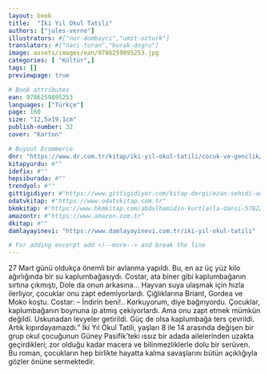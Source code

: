 ```yaml
---
layout: book
title:  "İki Yıl Okul Tatili"
authors: ["jules-verne"]
illustrators: #["nur-dombayci","umit-ozturk"]
translators: #["naci-turan","burak-dogru"]
image: assets/images/ean/9786259895253.jpg
categories: [ "Kültür",]
tags: []
previewpage: true

# Book attributes
ean: 9786259895253
languages: ["Türkçe"]
page: 160
size: "12,5x19.1cm"
publish-number: 32
cover: "Karton"

# Buyout Ecommerce
dnr: "https://www.dr.com.tr/kitap/iki-yil-okul-tatili/cocuk-ve-genclik/okul-cagi-6-10-yas/cocuk-klasik/urunno=0002087009001"
kitapyurdu: #""
idefix: #""
hepsiburada: #""
trendyol: #""
gittigidiyor: #"https://www.gittigidiyor.com/kitap-dergi/ezan-sehidi-adnan-menderes_pdp_732728793"
odatvkitap: #"https://www.odatvkitap.com.tr"
bkmkitap: #"https://www.bkmkitap.com/abdulhamidin-kurtlarla-dansi-578226"
amazontr: #"https://www.amazon.com.tr"
dkitap: #""
damlayayinevi: "https://www.damlayayinevi.com.tr/iki-yil-okul-tatili"

# For adding excerpt add <!--more--> and break the line
---
```

27 Mart günü oldukça önemli bir avlanma yapıldı. Bu, en az üç yüz kilo ağırlığında bir su kaplumbağasıydı. Costar, ata biner gibi kaplumbağanın sırtına çıkmıştı, Dole da onun arkasına... Hayvan suya ulaşmak için hızla ilerliyor, çocuklar onu zapt edemiyorlardı. Çığlıklarına Briant, Gordea ve Moko koştu. Costar:
– İndirin beni!.. Korkuyorum, diye bağırıyordu.
Çocuklar, kaplumbağanın boynuna ip atmış çekiyorlardı. Ama onu zapt etmek mümkün değildi. Uskunadan levyeler getirildi. Güç de olsa kaplumbağa ters çevrildi. Artık kıpırdayamazdı.”
İki Yıl Okul Tatili, yaşları 8 ile 14 arasında değişen bir grup okul çocuğunun Güney Pasifik’teki ıssız bir adada ailelerinden uzakta geçirdikleri; zor olduğu kadar macera ve bilinmezliklerle dolu bir serüven. Bu roman, çocukların hep birlikte hayatta kalma savaşlarını bütün açıklığıyla gözler önüne sermektedir.


<!--more--> 